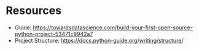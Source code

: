 
# Resources
* Guide: https://towardsdatascience.com/build-your-first-open-source-python-project-53471c9942a7
* Project Structure: https://docs.python-guide.org/writing/structure/
